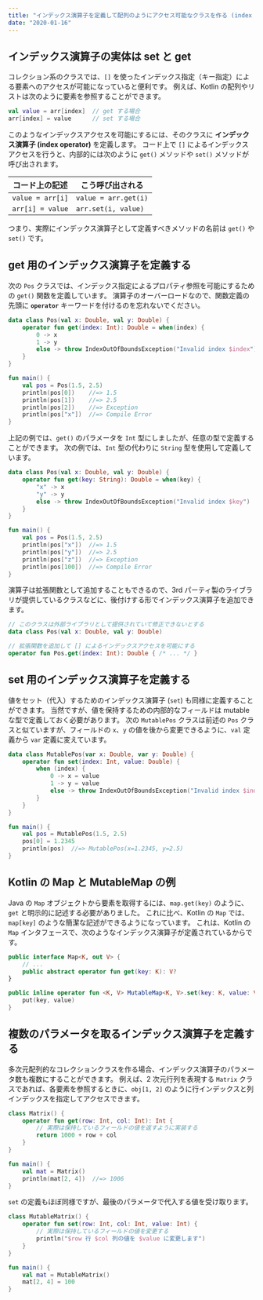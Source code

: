 ```yaml
---
title: "インデックス演算子を定義して配列のようにアクセス可能なクラスを作る (index operator)"
date: "2020-01-16"
---
```


インデックス演算子の実体は set と get
----

コレクション系のクラスでは、`[]` を使ったインデックス指定（キー指定）による要素へのアクセスが可能になっていると便利です。
例えば、Kotlin の配列やリストは次のように要素を参照することができます。

```kotlin
val value = arr[index]  // get する場合
arr[index] = value      // set する場合
```

このようなインデックスアクセスを可能にするには、そのクラスに **インデックス演算子 (index operator)** を定義します。
コード上で `[]` によるインデックスアクセスを行うと、内部的には次のように `get()` メソッドや `set()` メソッドが呼び出されます。

| コード上の記述 | こう呼び出される |
| ---- | ---- |
| `value = arr[i]` | `value = arr.get(i)` |
| `arr[i] = value` | `arr.set(i, value)` |

つまり、実際にインデックス演算子として定義すべきメソッドの名前は `get()` や `set()` です。


get 用のインデックス演算子を定義する
----

次の `Pos` クラスでは、インデックス指定によるプロパティ参照を可能にするための `get()` 関数を定義しています。
演算子のオーバーロードなので、関数定義の先頭に **`operator`** キーワードを付けるのを忘れないでください。

```kotlin
data class Pos(val x: Double, val y: Double) {
    operator fun get(index: Int): Double = when(index) {
        0 -> x
        1 -> y
        else -> throw IndexOutOfBoundsException("Invalid index $index")
    }
}

fun main() {
    val pos = Pos(1.5, 2.5)
    println(pos[0])    //=> 1.5
    println(pos[1])    //=> 2.5
    println(pos[2])    //=> Exception
    println(pos["x"])  //=> Compile Error
}
```

上記の例では、`get()` のパラメータを `Int` 型にしましたが、任意の型で定義することができます。
次の例では、`Int` 型の代わりに `String` 型を使用して定義しています。

```kotlin
data class Pos(val x: Double, val y: Double) {
    operator fun get(key: String): Double = when(key) {
        "x" -> x
        "y" -> y
        else -> throw IndexOutOfBoundsException("Invalid index $key")
    }
}

fun main() {
    val pos = Pos(1.5, 2.5)
    println(pos["x"])  //=> 1.5
    println(pos["y"])  //=> 2.5
    println(pos["z"])  //=> Exception
    println(pos[100])  //=> Compile Error
}
```

演算子は拡張関数として追加することもできるので、3rd パーティ製のライブラリが提供しているクラスなどに、後付けする形でインデックス演算子を追加できます。

```kotlin
// このクラスは外部ライブラリとして提供されていて修正できないとする
data class Pos(val x: Double, val y: Double)

// 拡張関数を追加して [] によるインデックスアクセスを可能にする
operator fun Pos.get(index: Int): Double { /* ... */ }
```


set 用のインデックス演算子を定義する
----

値をセット（代入）するためのインデックス演算子 (`set`) も同様に定義することができます。
当然ですが、値を保持するための内部的なフィールドは mutable な型で定義しておく必要があります。
次の `MutablePos` クラスは前述の `Pos` クラスと似ていますが、フィールドの `x`、`y` の値を後から変更できるように、`val` 定義から `var` 定義に変えています。

```kotlin
data class MutablePos(var x: Double, var y: Double) {
    operator fun set(index: Int, value: Double) {
        when (index) {
            0 -> x = value
            1 -> y = value
            else -> throw IndexOutOfBoundsException("Invalid index $index")
        }
    }
}

fun main() {
    val pos = MutablePos(1.5, 2.5)
    pos[0] = 1.2345
    println(pos)  //=> MutablePos(x=1.2345, y=2.5)
}
```


Kotlin の Map と MutableMap の例
----

Java の `Map` オブジェクトから要素を取得するには、`map.get(key)` のように、`get` と明示的に記述する必要がありました。
これに比べ、Kotlin の `Map` では、`map[key]` のような簡潔な記述ができるようになっています。
これは、Kotlin の `Map` インタフェースで、次のようなインデックス演算子が定義されているからです。

```kotlin
public interface Map<K, out V> {
    // ...
    public abstract operator fun get(key: K): V?
}

public inline operator fun <K, V> MutableMap<K, V>.set(key: K, value: V): Unit {
    put(key, value)
}
```


複数のパラメータを取るインデックス演算子を定義する
----

多次元配列的なコレクションクラスを作る場合、インデックス演算子のパラメータ数も複数にすることができます。
例えば、2 次元行列を表現する `Matrix` クラスであれば、各要素を参照するときに、`obj[1, 2]` のように行インデックスと列インデックスを指定してアクセスできます。

```kotlin
class Matrix() {
    operator fun get(row: Int, col: Int): Int {
        // 実際は保持しているフィールドの値を返すように実装する
        return 1000 + row + col
    }
}

fun main() {
    val mat = Matrix()
    println(mat[2, 4])  //=> 1006
}
```

`set` の定義もほぼ同様ですが、最後のパラメータで代入する値を受け取ります。

```kotlin
class MutableMatrix() {
    operator fun set(row: Int, col: Int, value: Int) {
        // 実際は保持しているフィールドの値を変更する
        println("$row 行 $col 列の値を $value に変更します")
    }
}

fun main() {
    val mat = MutableMatrix()
    mat[2, 4] = 100
}
```

